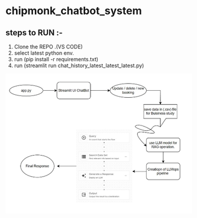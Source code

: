 # chipmonk_chatbot_system

## steps to RUN :-

1. Clone the REPO .(VS CODE)
2. select latest python env.
3. run (pip install -r requirements.txt)
4. run (streamlit run chat_history_latest_latest_latest.py)


![Diagram Description](Low_level_design.jpg)
